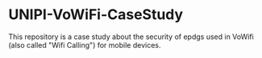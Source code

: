 # UNIPI-VoWiFi-CaseStudy

This repository is a case study about the security of epdgs used in VoWifi (also called "Wifi Calling") for mobile devices.